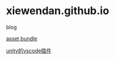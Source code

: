 # xiewendan.github.io
blog

[asset bundle](https://github.com/Unity-Technologies/AssetBundles-Browser)

[unity的vscode插件](https://github.com/dotBunny/VSCode)
